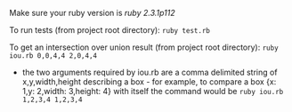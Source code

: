 Make sure your ruby version is *ruby 2.3.1p112*

To run tests (from project root directory): `ruby test.rb`

To get an intersection over union result (from project root directory): `ruby iou.rb 0,0,4,4 2,0,4,4`
 - the two arguments required by iou.rb are a comma delimited string of x,y,width,height describing a box
 		- for example, to compare a box {x: 1,y: 2,width: 3,height: 4} with itself the command would be `ruby iou.rb 1,2,3,4 1,2,3,4`